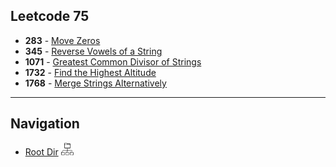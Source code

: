 ## Leetcode 75

- <b>283</b> - [Move Zeros](Easy/MoveZeros.md) 
- <b>345</b> - [Reverse Vowels of a String](Easy/Reverse_Vowel.md)
- <b>1071</b> - [Greatest Common Divisor of Strings](Easy/GCD_STR.md)
- <b>1732</b> - [Find the Highest Altitude](Easy/Find_Highest_Alt.md)
- <b>1768</b> - [Merge Strings Alternatively](Easy/Merge_Str_Alternative.md)

****
## Navigation

- [Root Dir](Index.md) <img src="../../Assets/root.png" alt="Root Dir Folder" style="width:20px;height:20px;">


